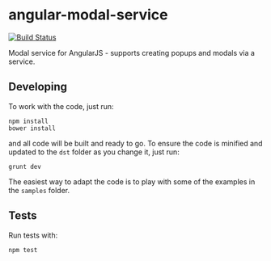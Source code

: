 angular-modal-service
=====================

[![Build Status](https://secure.travis-ci.org/dwmkerr/angular-modal-service.png?branch=master)](https://travis-ci.org/dwmkerr/angular-modal-service)

Modal service for AngularJS - supports creating popups and modals via a service.

Developing
----------

To work with the code, just run:

```
npm install
bower install
```

and all code will be built and ready to go. To ensure the code is minified and updated to the `dst` folder
as you change it, just run:

```
grunt dev
```

The easiest way to adapt the code is to play with some of the examples in the ``samples`` folder.

Tests
-----

Run tests with:

```
npm test
```